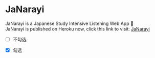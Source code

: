 # JaNarayi
JaNarayi is a Japanese Study Intensive Listening Web App :blue_book: <br>
JaNarayi is published on Heroku now, click this link to visit: [JaNarayi](https://janarayi.herokuapp.com/)
- [ ] 不勾选
- [x] 勾选

